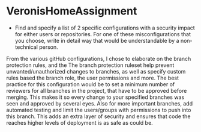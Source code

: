 # VeronisHomeAssignment
- Find and specify a list of 2 specific configurations with a security impact for either
users or repositories. For one of these misconfigurations that you choose, write in detail way that would
be understandable by a non-technical person.

From the various gitHub configurations, I chose to elaborate on the branch protection rules,
and the 
The branch protection ruleset help prevent unwanted/unauthorized changes to branches, as well as
specify custom rules based the branch role, the user permissions and more. The best practice for this configuration
would be to set a minimum number of reviewers for all branches in the project, that have to be approved before merging. 
This makes it so every change to your specified branches was seen and approved by several eyes.
Also for more important branches, add automated testing and limit the users/groups with permissions to push into this branch.
This adds an extra layer of security and ensures that code the reaches higher levels of deployment is as safe as could be.